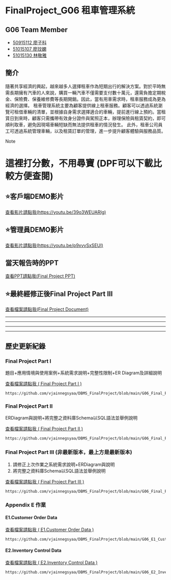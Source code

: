 # FinalProject_G06 租車管理系統

## G06 Team Member
* [50915112 廖子科](https://github.com/LiaoZike)
* [51015107 廖玟嫻](https://github.com/vjainnegsyaa/DBMS_FinalProject)
* [51015130 林敬雅](https://github.com/vjainnegsyaa/DBMS_FinalProject)

## 簡介
隨著共享經濟的興起，越來越多人選擇租車作為短期出行的解決方案。對於平時無需長期擁有汽車的人來說，購買一輛汽車不僅需要支付數十萬元，還需負擔定期稅金、保險費、保養維修費等長期開銷。因此，當有用車需求時，租車服務成為更為經濟的選擇。
租車管理系統主要為顧客提供線上租車服務。顧客可以透過系統瀏覽可租借車輛的清單，並根據自身需求選擇適合的車輛，提前進行線上預約。當租賃日到來時，顧客只需攜帶有效身分證件與駕照正本，辦理保險與租賃契約，即可順利取車，避免因現場車輛短缺而無法提供租車的情況發生。
此外，租車公司員工可透過系統管理車輛，以及租賃訂單的管理，進一步提升顧客體驗與服務品質。


> [!NOTE]
> # 這裡打分數，不用尋寶 (DPF可以下載比較方便查閱)
> ## ⭐客戶端DEMO影片
> [查看影片請點我(https://youtu.be/39o3WEUARIg)](https://youtu.be/39o3WEUARIg)
> ## ⭐管理員DEMO影片
> [查看影片請點我(https://youtu.be/p9xvvSxSEUI)](https://youtu.be/p9xvvSxSEUI)
> ## 當天報告時的PPT
> [查看PPT請點我(Final Project PPT) ](https://github.com/vjainnegsyaa/DBMS_FinalProject/blob/main/G06_Final_Project_Report_PPT.pdf)
> 
> ## ⭐最終經修正後Final Project Part III 
> [查看檔案請點我(Final Project Document) ](https://github.com/vjainnegsyaa/DBMS_FinalProject/blob/main/G06_Final_Project_Document.pdf)


---
---
---
---

## 歷史更新紀錄
### Final Project Part I

題目+應用情境與使用案例+系統需求說明+完整性限制+ER Diagram及詳細說明

[查看檔案請點我 ( Final Project Part I ) ](https://github.com/vjainnegsyaa/DBMS_FinalProject/blob/main/G06_Final_Project_I.pdf)
```!
https://github.com/vjainnegsyaa/DBMS_FinalProject/blob/main/G06_Final_Project_I.pdf
```

### Final Project Part II

ERDiagram與說明+將完整之資料庫Schema以SQL語法並舉例說明

[查看檔案請點我 ( Final Project Part II ) ](https://github.com/vjainnegsyaa/DBMS_FinalProject/blob/main/G06_Final_Project_II.pdf)
```!
https://github.com/vjainnegsyaa/DBMS_FinalProject/blob/main/G06_Final_Project_II.pdf
```

### Final Project Part III (非最新版本，最上方是最新版本)

1. 請修正上次作業之系統需求說明+ERDiagram與說明
2. 將完整之資料庫Schema以SQL語法並舉例說明

[查看檔案請點我 ( Final Project Part III ) ](https://github.com/vjainnegsyaa/DBMS_FinalProject/blob/main/G06_Final_Project_III.pdf)
```!
https://github.com/vjainnegsyaa/DBMS_FinalProject/blob/main/G06_Final_Project_III.pdf
```

### Appendix E 作業

#### E1.Customer Order Data
[查看檔案請點我 ( E1.Customer Order Data ) ](https://github.com/vjainnegsyaa/DBMS_FinalProject/blob/main/G06_E1_Customer_Order_Data.xlsx)
```!
https://github.com/vjainnegsyaa/DBMS_FinalProject/blob/main/G06_E1_Customer_Order_Data.xlsx
```

#### E2.Inventory Control Data
[查看檔案請點我 ( E2.Inventory Control Data ) ](https://github.com/vjainnegsyaa/DBMS_FinalProject/blob/main/G06_E2_Inventory_Contro.xlsx)
```!
https://github.com/vjainnegsyaa/DBMS_FinalProject/blob/main/G06_E2_Inventory_Contro.xlsx
```
